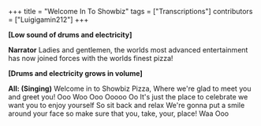 +++
title = "Welcome In To Showbiz"
tags = ["Transcriptions"]
contributors = ["Luigigamin212"]
+++

**[Low sound of drums and electricity]**

**Narrator**
Ladies and gentlemen, the worlds most advanced entertainment has now joined forces with the worlds finest pizza!

**[Drums and electricity grows in volume]**

**All: (Singing)**
Welcome in to Showbiz Pizza, Where we're glad to meet you and greet you!
Ooo Woo Ooo Ooooo Oo
It's just the place to celebrate
we want you to enjoy yourself
So sit back and relax
We're gonna put a smile around your face
so make sure that you, take, your, place!
Waa Ooo
